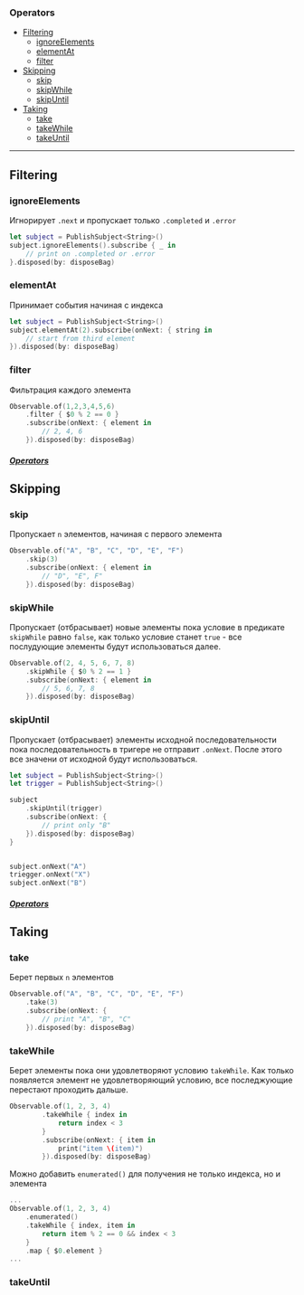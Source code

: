 [/]:# (https://gist.github.com/MinhasKamal/7fdebb7c424d23149140#file-github-markdown-syntax-md)

[/]:# (stackedit.io)

 ### Operators
*  [Filtering](#filtering)
	* [ignoreElements](#ignoreelements)
	* [elementAt](#elementat)
	* [filter](#filter)
* [Skipping](#skipping)
	* [skip](#skip)
	* [skipWhile](#skipwhile)
	* [skipUntil](#skipuntil)
* [Taking](#taking)
	* [take](#take)
	* [takeWhile](#takewhile)
	* [takeUntil](#takeuntil)
***
## Filtering
### ignoreElements

Игнорирует `.next`  и пропускает только `.completed` и 
`.error`
```swift
let subject = PublishSubject<String>()
subject.ignoreElements().subscribe { _ in 
	// print on .completed or .error
}.disposed(by: disposeBag)
```
### elementAt
Принимает события начиная с индекса
```swift
let subject = PublishSubject<String>()
subject.elementAt(2).subscribe(onNext: { string in 
	// start from third element
}).disposed(by: disposeBag)
```
### filter
Фильтрация каждого элемента
```swift
Observable.of(1,2,3,4,5,6)
	.filter { $0 % 2 == 0 }
	.subscribe(onNext: { element in 
		// 2, 4, 6
	}).disposed(by: disposeBag)
```
##### [Operators](#operators)
## Skipping
### skip
Пропускает `n` элементов, начиная с первого элемента
```swift
Observable.of("A", "B", "C", "D", "E", "F")
	.skip(3)
	.subscribe(onNext: { element in 
		// "D", "E", F"
	}).disposed(by: disposeBag)
```
### skipWhile
Пропускает (отбрасывает) новые элементы пока условие в предикате `skipWhile` равно `false`, как только условие станет `true` - все послудующие элементы будут использоваться далее.
```swift
Observable.of(2, 4, 5, 6, 7, 8)
	.skipWhile { $0 % 2 == 1 }
	.subscribe(onNext: { element in 
		// 5, 6, 7, 8
	}).disposed(by: disposeBag)
```
### skipUntil
Пропускает (отбрасывает) элементы исходной последовательности пока последовательность в тригере не отправит `.onNext`. После этого все значени от исходной будут использоваться.
```swift
let subject = PublishSubject<String>()
let trigger = PublishSubject<String>()

subject
	.skipUntil(trigger)
	.subscribe(onNext: {
		// print only "B"
	}).disposed(by: disposeBag)
}


subject.onNext("A")
triegger.onNext("X")
subject.onNext("B")
```
##### [Operators](#operators)
## Taking
### take
Берет первых `n` элементов
```swift
Observable.of("A", "B", "C", "D", "E", "F")
	.take(3)
	.subscribe(onNext: {
		// print "A", "B", "C" 
	}).disposed(by: disposeBag)
```
### takeWhile
Берет элементы пока они удовлетворяют условию `takeWhile`. Как только появляется элемент не удовлетворяющий условию, все последжующие перестают проходить дальше.
```swift
Observable.of(1, 2, 3, 4)
        .takeWhile { index in
            return index < 3
        }
        .subscribe(onNext: { item in
            print("item \(item)")
        }).disposed(by: disposeBag)
```
Можно добавить `enumerated()` для получения не только индекса, но и элемента
```swift
...
Observable.of(1, 2, 3, 4)
	.enumerated()
	.takeWhile { index, item in
	    return item % 2 == 0 && index < 3
	}
	.map { $0.element }
...
```
### takeUntil
